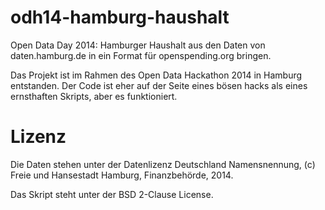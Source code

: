 odh14-hamburg-haushalt
======================

Open Data Day 2014: Hamburger Haushalt aus den Daten von daten.hamburg.de in ein Format für openspending.org bringen.

Das Projekt ist im Rahmen des Open Data Hackathon 2014 in Hamburg entstanden. Der Code ist eher auf der Seite eines bösen hacks als eines ernsthaften Skripts, aber es funktioniert.

# Lizenz

Die Daten stehen unter der Datenlizenz Deutschland Namensnennung, (c) Freie und Hansestadt Hamburg, Finanzbehörde, 2014.

Das Skript steht unter der BSD 2-Clause License.
